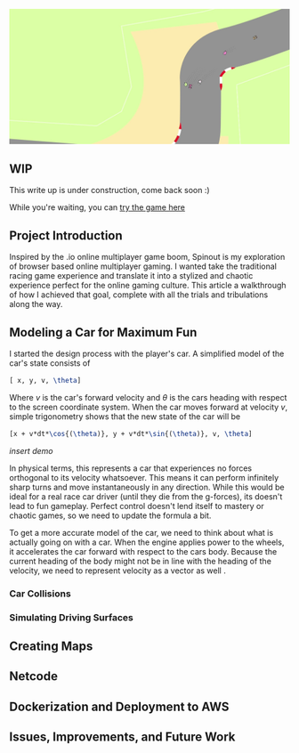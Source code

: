 ![A screenshot of the game](./assets/spinout_background.jpg)

## WIP

This write up is under construction, come back soon :)

While you're waiting, you can [try the game here](http://spinout.eba-njr4i9hj.us-west-2.elasticbeanstalk.com/)

## Project Introduction

Inspired by the .io online multiplayer game boom, Spinout is my exploration of browser based online multiplayer gaming. I wanted take the traditional racing game experience and translate it into a stylized and chaotic experience perfect for the online gaming culture. This article a walkthrough of how I achieved that goal, complete with all the trials and tribulations along the way. 

## Modeling a Car for Maximum Fun

I started the design process with the player's car. A simplified model of the car's state consists of 

```latex
[ x, y, v, \theta]
```

Where $v$ is the car's forward velocity and $\theta$ is the cars heading with respect to the screen coordinate system. When the car moves forward at velocity $v$, simple trigonometry shows that the new state of the car will be

```latex
[x + v*dt*\cos{(\theta)}, y + v*dt*\sin{(\theta)}, v, \theta]
```

*insert demo*

In physical terms, this represents a car that experiences no forces orthogonal to its velocity whatsoever. This means it can perform infinitely sharp turns and move instantaneously in any direction. While this would be ideal for a real race car driver (until they die from the g-forces), its doesn't lead to fun gameplay. Perfect control doesn't lend itself to mastery or chaotic games, so we need to update the formula a bit.

To get a more accurate model of the car, we need to think about what is actually going on with a car. When the engine applies power to the wheels, it accelerates the car forward with respect to the cars body. Because the current heading of the body might not be in line with the heading of the velocity, we need to represent velocity as a vector as well .

### Car Collisions

### Simulating Driving Surfaces

## Creating Maps

## Netcode

## Dockerization and Deployment to AWS

## Issues, Improvements, and Future Work
